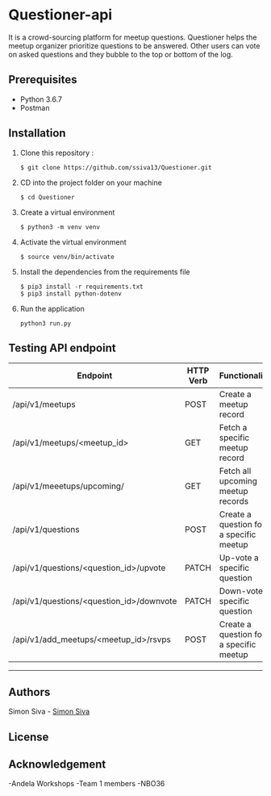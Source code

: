 # Questioner-api
It is a crowd-sourcing platform for meetup questions. Questioner helps the meetup organizer prioritize questions to be answered. Other users can vote on asked questions and they bubble to the top or bottom of the log.

## Prerequisites
- Python 3.6.7 
- Postman


## Installation
1. Clone this repository :

	```
    $ git clone https://github.com/ssiva13/Questioner.git
    ```

2. CD into the project folder on your machine

	```
    $ cd Questioner
    ```

3. Create a virtual environment

    ```
    $ python3 -m venv venv
    ```

4. Activate the virtual environment

	```
    $ source venv/bin/activate
    ```

5. Install the dependencies from the requirements file

	```
    $ pip3 install -r requirements.txt
    $ pip3 install python-dotenv
    ```

6. Run the application

    ```
    python3 run.py
    ```

## Testing API endpoint

| Endpoint                            				| HTTP Verb   | Functionality           			    |
| ---------------------------------------------------- | ----------- | ------------------------------------------ |    
| /api/v1/meetups                  				| POST        | Create a meetup record     			    |
| /api/v1/meetups/<meetup_id>          				| GET         | Fetch a specific meetup record   		    |
| /api/v1/meeetups/upcoming/          		 		| GET         | Fetch all upcoming meetup records          |
| /api/v1/questions                				| POST        | Create a question for a specific meetup    |
| /api/v1/questions/<question_id>/upvote			| PATCH       | Up-vote a specific question        	    |
| /api/v1/questions/<question_id>/downvote			| PATCH       | Down-vote a specific question       	    |
| /api/v1/add_meetups/<meetup_id>/rsvps   			| POST        | Create a question for a specific meetup    |
--------------------------------------------------------------------------------------------------------------------

## Authors
Simon Siva - [Simon Siva](https://github.com/ssiva13)

## License


## Acknowledgement
-Andela Workshops
-Team 1 members
-NBO36
